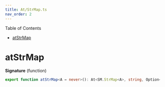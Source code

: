 ```yaml
---
title: At/StrMap.ts
nav_order: 2
---
```


Table of Contents

<!-- START doctoc generated TOC please keep comment here to allow auto update -->
<!-- DON'T EDIT THIS SECTION, INSTEAD RE-RUN doctoc TO UPDATE -->


- [atStrMap](#atstrmap)

<!-- END doctoc generated TOC please keep comment here to allow auto update -->

# atStrMap

**Signature** (function)

```ts
export function atStrMap<A = never>(): At<SM.StrMap<A>, string, Option<A>> { ... }
```

